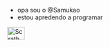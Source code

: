 - opa sou o @Samukao
- estou apredendo a programar 

<div>
<img align="center" alt="Scrath"  height="30" width="40" src="https://img.shields.io/badge/Scratch-4D97FF?style=for-the-b
adge&logo=Scratch&logoColor=white">
  </div><br>
